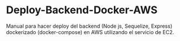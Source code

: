 # Deploy-Backend-Docker-AWS
Manual para hacer deploy del backend (Node js, Sequelize, Express) dockerizado (docker-compose) en AWS utilizando el servicio de EC2.
